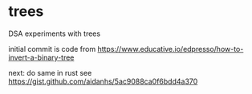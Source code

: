 # trees
DSA experiments with trees


initial commit is code from https://www.educative.io/edpresso/how-to-invert-a-binary-tree

next: do same in rust
see https://gist.github.com/aidanhs/5ac9088ca0f6bdd4a370
